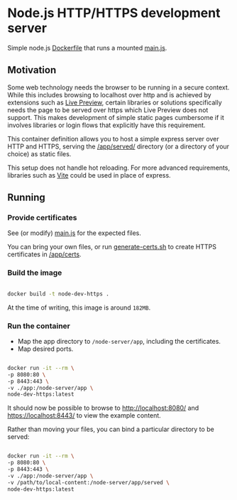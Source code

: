 # Node.js HTTP/HTTPS development server

Simple node.js [Dockerfile](./Dockerfile) that runs a mounted [main.js](./app/main.js).

## Motivation

Some web technology needs the browser to be running in a secure context. While this includes browsing to localhost over http and is achieved by extensions such as [Live Preview](https://marketplace.visualstudio.com/items?itemName=ms-vscode.live-server), certain libraries or solutions specifically needs the page to be served over https which Live Preview does not support. This makes development of simple static pages cumbersome if it involves libraries or login flows that explicitly have this requirement.

This container definition allows you to host a simple express server over HTTP and HTTPS, serving the [/app/served/](./app/served/) directory (or a directory of your choice) as static files.

This setup does not handle hot reloading. For more advanced requirements, libraries such as [Vite](https://vite.dev/) could be used in place of express.

## Running

### Provide certificates

See (or modify) [main.js](./app/main.js) for the expected files.

You can bring your own files, or run [generate-certs.sh](./generate-certs.sh) to create HTTPS certificates in [/app/certs](./app/certs).

### Build the image

```sh

docker build -t node-dev-https .

```

At the time of writing, this image is around `182MB`.

### Run the container

- Map the app directory to `/node-server/app`, including the certificates.
- Map desired ports.

```sh

docker run -it --rm \
-p 8080:80 \
-p 8443:443 \
-v ./app:/node-server/app \
node-dev-https:latest

```

It should now be possible to browse to <http://localhost:8080/> and <https://localhost:8443/> to view the example content.

Rather than moving your files, you can bind a particular directory to be served:

```sh

docker run -it --rm \
-p 8080:80 \
-p 8443:443 \
-v ./app:/node-server/app \
-v /path/to/local-content:/node-server/app/served \
node-dev-https:latest

```

